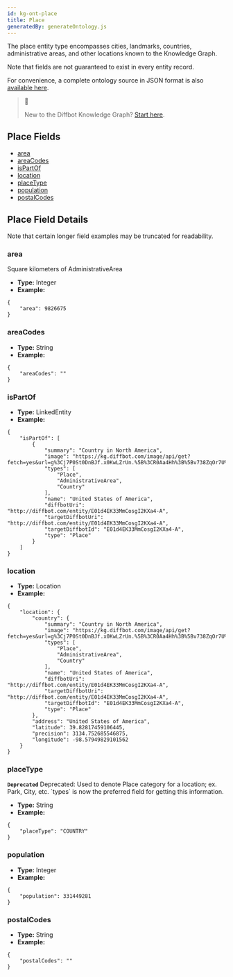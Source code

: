 ```yaml
---
id: kg-ont-place
title: Place
generatedBy: generateOntology.js
---
```


The place entity type encompasses cities, landmarks, countries, administrative areas, and other locations known to the Knowledge Graph. 

Note that fields are not guaranteed to exist in every entity record.

For convenience, a complete ontology source in JSON format is also [available here](https://kg.diffbot.com/kg/ontology).

> 🙋 
> 
> New to the Diffbot Knowledge Graph? [Start here](doc:getting-started-with-diffbot-knowledge-graph).

## Place Fields
* [area](#area) 
* [areaCodes](#areacodes) 
* [isPartOf](#ispartof) 
* [location](#location) 
* [placeType](#placetype) 
* [population](#population) 
* [postalCodes](#postalcodes) 

## Place Field Details
Note that certain longer field examples may be truncated for readability.

### area
  Square kilometers of AdministrativeArea
* **Type:** Integer
* **Example:**
```
{
	"area": 9826675
}
```
### areaCodes
  
* **Type:** String
* **Example:**
```
{
	"areaCodes": ""
}
```
### isPartOf
  
* **Type:** LinkedEntity
* **Example:**
```
{
	"isPartOf": [
		{
			"summary": "Country in North America",
			"image": "https://kg.diffbot.com/image/api/get?fetch=yes&url=g%3Cj7P0St0DnBJf.x0KwLZrUn.%5B%3CR0Aa4Hh%3B%5Bv738ZqOr7U%3FevDs%3El%601Nw%7BM0Bf7hu7z%3FRe9s4XwGXedrKUAN%28%40aCHnM%60%29.%7BOV",
			"types": [
				"Place",
				"AdministrativeArea",
				"Country"
			],
			"name": "United States of America",
			"diffbotUri": "http://diffbot.com/entity/E01d4EK33MmCosgI2KXa4-A",
			"targetDiffbotUri": "http://diffbot.com/entity/E01d4EK33MmCosgI2KXa4-A",
			"targetDiffbotId": "E01d4EK33MmCosgI2KXa4-A",
			"type": "Place"
		}
	]
}
```
### location
  
* **Type:** Location
* **Example:**
```
{
	"location": {
		"country": {
			"summary": "Country in North America",
			"image": "https://kg.diffbot.com/image/api/get?fetch=yes&url=g%3Cj7P0St0DnBJf.x0KwLZrUn.%5B%3CR0Aa4Hh%3B%5Bv738ZqOr7U%3FevDs%3El%601Nw%7BM0Bf7hu7z%3FRe9s4XwGXedrKUAN%28%40aCHnM%60%29.%7BOV",
			"types": [
				"Place",
				"AdministrativeArea",
				"Country"
			],
			"name": "United States of America",
			"diffbotUri": "http://diffbot.com/entity/E01d4EK33MmCosgI2KXa4-A",
			"targetDiffbotUri": "http://diffbot.com/entity/E01d4EK33MmCosgI2KXa4-A",
			"targetDiffbotId": "E01d4EK33MmCosgI2KXa4-A",
			"type": "Place"
		},
		"address": "United States of America",
		"latitude": 39.82817459106445,
		"precision": 3134.752685546875,
		"longitude": -98.57949829101562
	}
}
```
### placeType
**`Deprecated`**  Deprecated: Used to denote Place category for a location; ex. Park, City, etc. &#x60;types&#x60; is now the preferred field for getting this information.
* **Type:** String
* **Example:**
```
{
	"placeType": "COUNTRY"
}
```
### population
  
* **Type:** Integer
* **Example:**
```
{
	"population": 331449281
}
```
### postalCodes
  
* **Type:** String
* **Example:**
```
{
	"postalCodes": ""
}
```
